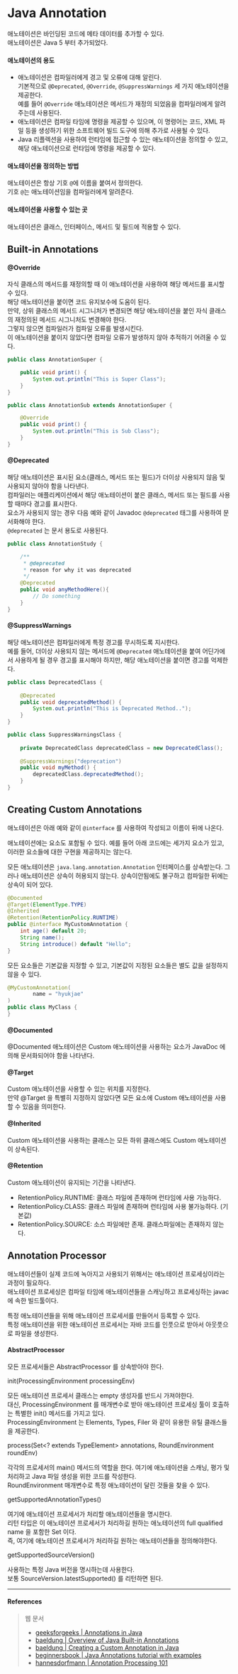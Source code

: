# Java Annotation

애노테이션은 바인딩된 코드에 메타 데이터를 추가할 수 있다.  
애노테이션은 Java 5 부터 추가되었다.  

#### 애노테이션의 용도

- 애노테이션은 컴파일러에게 경고 및 오류에 대해 알린다.  
기본적으로 `@Deprecated`, `@Override`, `@SuppressWarnings` 세 가지 애노테이션을 제공한다.  
예를 들어 `@Override` 애노테이션은 메서드가 재정의 되었음을 컴파일러에게 알려주는데 사용된다.
- 애노테이션은 컴파일 타임에 명령을 제공할 수 있으며, 이 명령어는 코드, XML 파일 등을 생성하기 위한 소프트웨어 빌드 도구에 의해 추가로 사용될 수 있다.
- Java 리플렉션을 사용하여 런타임에 접근할 수 있는 애노테이션을 정의할 수 있고, 해당 애노테이션으로 런타임에 명령을 제공할 수 있다.  

#### 애노테이션을 정의하는 방법

애노테이션은 항상 기호 `@`에 이름을 붙여서 정의한다.  
기호 `@`는 애노테이션임을 컴파일러에게 알려준다.  

#### 애노테이션을 사용할 수 있는 곳

애노테이션은 클래스, 인터페이스, 메서드 및 필드에 적용할 수 있다.

## Built-in Annotations

#### @Override

자식 클래스의 메서드를 재정의할 때 이 애노테이션을 사용하여 해당 메서드를 표시할 수 있다.  
해당 애노테이션을 붙이면 코드 유지보수에 도움이 된다.  
만약, 상위 클래스의 메서드 시그니처가 변경되면 해당 애노테이션을 붙인 자식 클래스의 재정의된 메서드 시그니처도 변경해야 한다.  
그렇지 않으면 컴파일러가 컴파일 오류를 발생시킨다.  
이 애노테이션을 붙이지 않았다면 컴파일 오류가 발생하지 않아 추적하기 어려울 수 있다.  

```java
public class AnnotationSuper {

    public void print() {
        System.out.println("This is Super Class");
    }
}
```
```java
public class AnnotationSub extends AnnotationSuper {

    @Override
    public void print() {
        System.out.println("This is Sub Class");
    }
}
```

#### @Deprecated

해당 애노테이션은 표시된 요소(클래스, 메서드 또는 필드)가 더이상 사용되지 않음 및 사용되지 않아야 함을 나타낸다.  
컴파일러는 애플리케이션에서 해당 애노테이션이 붙은 클래스, 메서드 또는 필드를 사용할 때마다 경고를 표시한다.  
요소가 사용되지 않는 경우 다음 예와 같이 Javadoc `@deprecated` 태그를 사용하여 문서화해야 한다.  
`@deprecated` 는 문서 용도로 사용된다.

```java
public class AnnotationStudy {

    /**
     * @deprecated
     * reason for why it was deprecated
     */
    @Deprecated
    public void anyMethodHere(){
        // Do something
    }
}
```

#### @SuppressWarnings

해당 애노테이션은 컴파일러에게 특정 경고를 무시하도록 지시한다.  
예를 들어, 더이상 사용되지 않는 메서드에 `@Deprecated` 애노테이션을 붙여 어딘가에서 사용하게 될 경우 경고를 표시해야 하지만, 해당 애노테이션을 붙이면 경고를 억제한다.  

```java
public class DeprecatedClass {
    
    @Deprecated
    public void deprecatedMethod() {
        System.out.println("This is Deprecated Method..");
    }
}
```
```java
public class SuppressWarningsClass {
    
    private DeprecatedClass deprecatedClass = new DeprecatedClass();
    
    @SuppressWarnings("deprecation")
    public void myMethod() {
        deprecatedClass.deprecatedMethod();
    }
}
```

## Creating Custom Annotations

애노테이션은 아래 예와 같이 `@interface` 를 사용하여 작성되고 이름이 뒤에 나온다.

애노테이션에는 요소도 포함될 수 있다. 예를 들어 아래 코드에는 세가지 요소가 있고, 이러한 요소들에 대한 구현을 제공하지는 않는다.

모든 애노테이션은 `java.lang.annotation.Annotation` 인터페이스를 상속받는다. 그러나 애노테이션은 상속이 허용되지 않는다. 상속이안됨에도 불구하고 컴파일한 뒤에는 상속이 되어 있다. 

```java
@Documented
@Target(ElementType.TYPE)
@Inherited
@Retention(RetentionPolicy.RUNTIME)
public @interface MyCustomAnnotation {
    int age() default 20;
    String name();
    String introduce() default "Hello";
}
```

모든 요소들은 기본값을 지정할 수 있고, 기본값이 지정된 요소들은 별도 값을 설정하지 않을 수 있다.

```java
@MyCustomAnnotation(
        name = "hyukjae"
)
public class MyClass {
}
```

#### @Documented

@Documented 애노테이션은 Custom 애노테이션을 사용하는 요소가 JavaDoc 에 의해 문서화되어야 함을 나타낸다.

#### @Target

Custom 애노테이션을 사용할 수 있는 위치를 지정한다.  
만약 @Target 을 특별히 지정하지 않았다면 모든 요소에 Custom 애노테이션을 사용할 수 있음을 의미한다.

#### @Inherited

Custom 애노테이션을 사용하는 클래스는 모든 하위 클래스에도 Custom 애노테이션이 상속된다. 

#### @Retention

Custom 애노테이션이 유지되는 기간을 나타낸다.  

- RetentionPolicy.RUNTIME: 클래스 파일에 존재하며 런타임에 사용 가능하다.
- RetentionPolicy.CLASS: 클래스 파일에 존재하며 런타임에 사용 불가능하다. (기본값)
- RetentionPolicy.SOURCE: 소스 파일에만 존재. 클래스파일에는 존재하지 않는다.

## Annotation Processor

애노테이션들이 실제 코드에 녹아지고 사용되기 위해서는 애노테이션 프로세싱이라는 과정이 필요하다.  
애노테이션 프로세싱은 컴파일 타임에 애노테이션들을 스캐닝하고 프로세싱하는 javac 에 속한 빌드툴이다.  

특정 애노테이션들을 위해 애노테이션 프로세서를 만들어서 등록할 수 있다.  
특정 애노테이션을 위한 애노테이션 프로세서는 자바 코드를 인풋으로 받아서 아웃풋으로 파일을 생성한다.

#### AbstractProcessor

모든 프로세서들은 AbstractProcessor 를 상속받아야 한다.  

init(ProcessingEnvironment processingEnv)

모든 애노테이션 프로세서 클래스는 empty 생성자를 반드시 가져야한다.  
대신, ProcessingEnvironment 를 매개변수로 받아 애노테이션 프로세싱 툴이 호출하는 특별한 init() 메서드를 가지고 있다.  
ProcessingEnvironment 는 Elements, Types, Filer 와 같이 유용한 유틸 클래스들을 제공한다.

process(Set<? extends TypeElement> annotations, RoundEnvironment roundEnv)
  
각각의 프로세서의 main() 메서드의 역할을 한다. 여기에 애노테이션을 스캐닝, 평가 및 처리하고 Java 파일 생성을 위한 코드를 작성한다.  
RoundEnvironment 매개변수로 특정 애노테이션이 달린 것들을 찾을 수 있다.

getSupportedAnnotationTypes()

여기에 애노테이션 프로세서가 처리할 애노테이션들을 명시한다.  
리턴 타입은 이 애노테이션 프로세서가 처리하길 원하는 애노테이션의 full qualified name 을 포함한 Set<String> 이다.  
즉, 여기에 애노테이션 프로세서가 처리하길 원하는 애노테이션들을 정의해야한다.  

getSupportedSourceVersion()

사용하는 특정 Java 버전을 명시하는데 사용한다.  
보통 SourceVersion.latestSupported() 를 리턴하면 된다.

<hr>

#### References

> 웹 문서
> - [geeksforgeeks | Annotations in Java](https://www.geeksforgeeks.org/annotations-in-java/)
> - [baeldung | Overview of Java Built-in Annotations](https://www.baeldung.com/java-default-annotations)
> - [baeldung | Creating a Custom Annotation in Java](https://www.baeldung.com/java-custom-annotation)
> - [beginnersbook | Java Annotations tutorial with examples](https://beginnersbook.com/2014/09/java-annotations/)
> - [hannesdorfmann | Annotation Processing 101](https://hannesdorfmann.com/annotation-processing/annotationprocessing101/)
